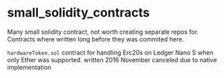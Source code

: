 # small_solidity_contracts
Many small solidity contract, not worth creating separate repos for.
Contracts where written long before they was commited here.


`hardwareToken.sol`
contract for handling Erc20s on Ledger Nano S when only Ether was supported. 
written 2016 November
canceled due to native implementation
